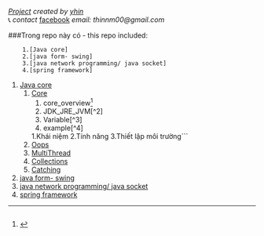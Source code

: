 _[Project](https://github.com/nguyenmanhthinbsl/JavaLearning)_ _created by_ _[yhin](https://github.com/nguyenmanhthinbsl)_ </br>
:telephone_receiver: _contact_ [facebook](https://facebook.com/nguyenmanhthinn) _email: thinnm00@gmail.com_ </br>

###Trong repo này có - this repo included: </br>
```
    1.[Java core] 
    2.[java form- swing]
    3.[java network programming/ java socket]
    4.[spring framework]
```
1. [Java core](./../../tree/main/out/production/dev/Tutorial) </br>
   1. [Core](./../../tree/main/out/production/dev/Tutorial/Core)</br>
      1. core_overview[^1]
      2. JDK_JRE_JVM[^2]
      3. Variable[^3]
      4. example[^4]
      [^1]: ```
      1.Khái niệm
      2.Tính năng
      3.Thiết lập môi trường```
   2. [Oops](./../../tree/main/out/production/dev/Tutorial/Oops)</br>
   3. [MultiThread](./../../tree/main/out/production/dev/Tutorial/Thread)</br>
   4. [Collections](./../../tree/main/out/production/dev/Tutorial/Collections)</br>
   5. [Catching](./../../tree/main/out/production/dev/Tutorial/Catching)</br>
2. [java form- swing](./../../tree/main/out/production/dev/Swing)</br>
3. [java network programming/ java socket](.)</br>
4. [spring framework](./../../tree/main/out/production/dev/Spring-framework.module)</br>
